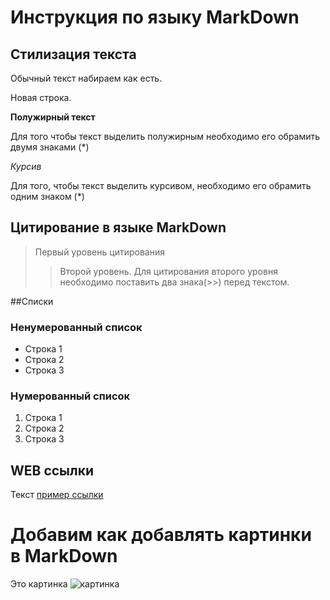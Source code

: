 # Инструкция по языку MarkDown

## Стилизация текста
Обычный текст набираем как есть.

Новая строка.

**Полужирный текст** 

Для того чтобы текст выделить полужирным необходимо его обрамить двумя знаками (*)

*Курсив* 

Для того, чтобы текст выделить курсивом, необходимо его обрамить одним знаком (*)

## Цитирование в языке MarkDown
> Первый уровень цитирования
>> Второй уровень. Для цитирования второго уровня необходимо поставить два знака(>>) перед текстом.

##Списки
### Ненумерованный список
* Строка 1
* Строка 2
* Строка 3

### Нумерованный список
1. Строка 1
2. Строка 2
3. Строка 3

## WEB ссылки
Текст [пример ссылки](http.example.com "Всплывающая подсказка")

# Добавим как добавлять картинки в MarkDown
Это картинка
![картинка](pict.jpg)
